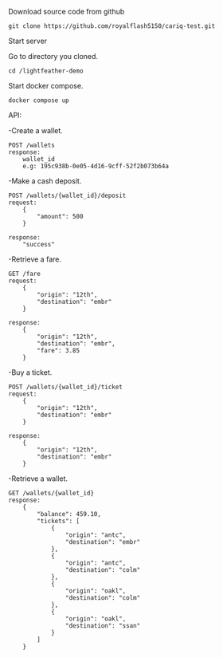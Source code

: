 Download source code from github

	git clone https://github.com/royalflash5150/cariq-test.git


Start server

Go to directory you cloned.

	cd /lightfeather-demo
  
  
Start docker compose.

	docker compose up



API:

-Create a wallet.

	POST /wallets
	response: 
		wallet_id
		e.g: 195c938b-0e05-4d16-9cff-52f2b073b64a

-Make a cash deposit.

	POST /wallets/{wallet_id}/deposit
	request: 
		{
			"amount": 500
		}		

	response:
		"success"
		
-Retrieve a fare.
	
	GET /fare
	request: 
		{
			"origin": "12th",
			"destination": "embr"
		}

	response:
		{
			"origin": "12th",
			"destination": "embr",
			"fare": 3.85
		}
	
-Buy a ticket.

	POST /wallets/{wallet_id}/ticket
	request:
		{
			"origin": "12th",
			"destination": "embr"
		}

	response:
		{
			"origin": "12th",
			"destination": "embr"
		}
		

-Retrieve a wallet.

	GET /wallets/{wallet_id}
	response:
		{
			"balance": 459.10,
			"tickets": [
				{
					"origin": "antc",
					"destination": "embr"
				},
				{
					"origin": "antc",
					"destination": "colm"
				},
				{
					"origin": "oakl",
					"destination": "colm"
				},
				{
					"origin": "oakl",
					"destination": "ssan"
				}
			]
		}
